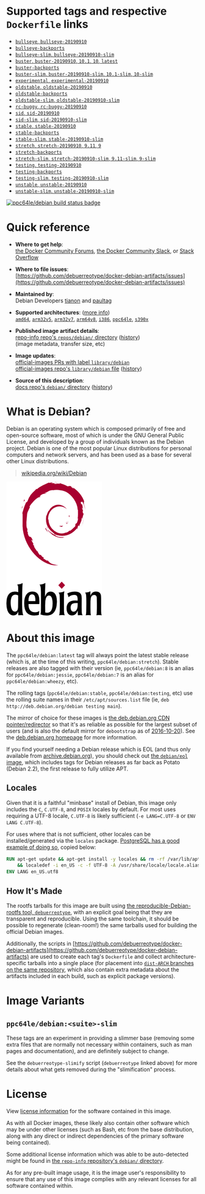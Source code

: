 <!--

********************************************************************************

WARNING:

    DO NOT EDIT "debian/README.md"

    IT IS AUTO-GENERATED

    (from the other files in "debian/" combined with a set of templates)

********************************************************************************

-->

# Supported tags and respective `Dockerfile` links

-	[`bullseye`, `bullseye-20190910`](https://github.com/debuerreotype/docker-debian-artifacts/blob/b60e32d92d355916e301dfe05528275f11ec9b9e/bullseye/Dockerfile)
-	[`bullseye-backports`](https://github.com/debuerreotype/docker-debian-artifacts/blob/b60e32d92d355916e301dfe05528275f11ec9b9e/bullseye/backports/Dockerfile)
-	[`bullseye-slim`, `bullseye-20190910-slim`](https://github.com/debuerreotype/docker-debian-artifacts/blob/b60e32d92d355916e301dfe05528275f11ec9b9e/bullseye/slim/Dockerfile)
-	[`buster`, `buster-20190910`, `10.1`, `10`, `latest`](https://github.com/debuerreotype/docker-debian-artifacts/blob/b60e32d92d355916e301dfe05528275f11ec9b9e/buster/Dockerfile)
-	[`buster-backports`](https://github.com/debuerreotype/docker-debian-artifacts/blob/b60e32d92d355916e301dfe05528275f11ec9b9e/buster/backports/Dockerfile)
-	[`buster-slim`, `buster-20190910-slim`, `10.1-slim`, `10-slim`](https://github.com/debuerreotype/docker-debian-artifacts/blob/b60e32d92d355916e301dfe05528275f11ec9b9e/buster/slim/Dockerfile)
-	[`experimental`, `experimental-20190910`](https://github.com/debuerreotype/docker-debian-artifacts/blob/b60e32d92d355916e301dfe05528275f11ec9b9e/experimental/Dockerfile)
-	[`oldstable`, `oldstable-20190910`](https://github.com/debuerreotype/docker-debian-artifacts/blob/b60e32d92d355916e301dfe05528275f11ec9b9e/oldstable/Dockerfile)
-	[`oldstable-backports`](https://github.com/debuerreotype/docker-debian-artifacts/blob/b60e32d92d355916e301dfe05528275f11ec9b9e/oldstable/backports/Dockerfile)
-	[`oldstable-slim`, `oldstable-20190910-slim`](https://github.com/debuerreotype/docker-debian-artifacts/blob/b60e32d92d355916e301dfe05528275f11ec9b9e/oldstable/slim/Dockerfile)
-	[`rc-buggy`, `rc-buggy-20190910`](https://github.com/debuerreotype/docker-debian-artifacts/blob/b60e32d92d355916e301dfe05528275f11ec9b9e/rc-buggy/Dockerfile)
-	[`sid`, `sid-20190910`](https://github.com/debuerreotype/docker-debian-artifacts/blob/b60e32d92d355916e301dfe05528275f11ec9b9e/sid/Dockerfile)
-	[`sid-slim`, `sid-20190910-slim`](https://github.com/debuerreotype/docker-debian-artifacts/blob/b60e32d92d355916e301dfe05528275f11ec9b9e/sid/slim/Dockerfile)
-	[`stable`, `stable-20190910`](https://github.com/debuerreotype/docker-debian-artifacts/blob/b60e32d92d355916e301dfe05528275f11ec9b9e/stable/Dockerfile)
-	[`stable-backports`](https://github.com/debuerreotype/docker-debian-artifacts/blob/b60e32d92d355916e301dfe05528275f11ec9b9e/stable/backports/Dockerfile)
-	[`stable-slim`, `stable-20190910-slim`](https://github.com/debuerreotype/docker-debian-artifacts/blob/b60e32d92d355916e301dfe05528275f11ec9b9e/stable/slim/Dockerfile)
-	[`stretch`, `stretch-20190910`, `9.11`, `9`](https://github.com/debuerreotype/docker-debian-artifacts/blob/b60e32d92d355916e301dfe05528275f11ec9b9e/stretch/Dockerfile)
-	[`stretch-backports`](https://github.com/debuerreotype/docker-debian-artifacts/blob/b60e32d92d355916e301dfe05528275f11ec9b9e/stretch/backports/Dockerfile)
-	[`stretch-slim`, `stretch-20190910-slim`, `9.11-slim`, `9-slim`](https://github.com/debuerreotype/docker-debian-artifacts/blob/b60e32d92d355916e301dfe05528275f11ec9b9e/stretch/slim/Dockerfile)
-	[`testing`, `testing-20190910`](https://github.com/debuerreotype/docker-debian-artifacts/blob/b60e32d92d355916e301dfe05528275f11ec9b9e/testing/Dockerfile)
-	[`testing-backports`](https://github.com/debuerreotype/docker-debian-artifacts/blob/b60e32d92d355916e301dfe05528275f11ec9b9e/testing/backports/Dockerfile)
-	[`testing-slim`, `testing-20190910-slim`](https://github.com/debuerreotype/docker-debian-artifacts/blob/b60e32d92d355916e301dfe05528275f11ec9b9e/testing/slim/Dockerfile)
-	[`unstable`, `unstable-20190910`](https://github.com/debuerreotype/docker-debian-artifacts/blob/b60e32d92d355916e301dfe05528275f11ec9b9e/unstable/Dockerfile)
-	[`unstable-slim`, `unstable-20190910-slim`](https://github.com/debuerreotype/docker-debian-artifacts/blob/b60e32d92d355916e301dfe05528275f11ec9b9e/unstable/slim/Dockerfile)

[![ppc64le/debian build status badge](https://img.shields.io/jenkins/s/https/doi-janky.infosiftr.net/job/multiarch/job/ppc64le/job/debian.svg?label=ppc64le/debian%20%20build%20job)](https://doi-janky.infosiftr.net/job/multiarch/job/ppc64le/job/debian/)

# Quick reference

-	**Where to get help**:  
	[the Docker Community Forums](https://forums.docker.com/), [the Docker Community Slack](https://blog.docker.com/2016/11/introducing-docker-community-directory-docker-community-slack/), or [Stack Overflow](https://stackoverflow.com/search?tab=newest&q=docker)

-	**Where to file issues**:  
	[https://github.com/debuerreotype/docker-debian-artifacts/issues](https://github.com/debuerreotype/docker-debian-artifacts/issues)

-	**Maintained by**:  
	Debian Developers [tianon](https://qa.debian.org/developer.php?login=tianon) and [paultag](https://qa.debian.org/developer.php?login=paultag)

-	**Supported architectures**: ([more info](https://github.com/docker-library/official-images#architectures-other-than-amd64))  
	[`amd64`](https://hub.docker.com/r/amd64/debian/), [`arm32v5`](https://hub.docker.com/r/arm32v5/debian/), [`arm32v7`](https://hub.docker.com/r/arm32v7/debian/), [`arm64v8`](https://hub.docker.com/r/arm64v8/debian/), [`i386`](https://hub.docker.com/r/i386/debian/), [`ppc64le`](https://hub.docker.com/r/ppc64le/debian/), [`s390x`](https://hub.docker.com/r/s390x/debian/)

-	**Published image artifact details**:  
	[repo-info repo's `repos/debian/` directory](https://github.com/docker-library/repo-info/blob/master/repos/debian) ([history](https://github.com/docker-library/repo-info/commits/master/repos/debian))  
	(image metadata, transfer size, etc)

-	**Image updates**:  
	[official-images PRs with label `library/debian`](https://github.com/docker-library/official-images/pulls?q=label%3Alibrary%2Fdebian)  
	[official-images repo's `library/debian` file](https://github.com/docker-library/official-images/blob/master/library/debian) ([history](https://github.com/docker-library/official-images/commits/master/library/debian))

-	**Source of this description**:  
	[docs repo's `debian/` directory](https://github.com/docker-library/docs/tree/master/debian) ([history](https://github.com/docker-library/docs/commits/master/debian))

# What is Debian?

Debian is an operating system which is composed primarily of free and open-source software, most of which is under the GNU General Public License, and developed by a group of individuals known as the Debian project. Debian is one of the most popular Linux distributions for personal computers and network servers, and has been used as a base for several other Linux distributions.

> [wikipedia.org/wiki/Debian](https://en.wikipedia.org/wiki/Debian)

![logo](https://raw.githubusercontent.com/docker-library/docs/b449be7df57e9ed9086bb5821bfb5d6cdc5d67a4/debian/logo.png)

# About this image

The `ppc64le/debian:latest` tag will always point the latest stable release (which is, at the time of this writing, `ppc64le/debian:stretch`). Stable releases are also tagged with their version (ie, `ppc64le/debian:8` is an alias for `ppc64le/debian:jessie`, `ppc64le/debian:7` is an alias for `ppc64le/debian:wheezy`, etc).

The rolling tags (`ppc64le/debian:stable`, `ppc64le/debian:testing`, etc) use the rolling suite names in their `/etc/apt/sources.list` file (ie, `deb http://deb.debian.org/debian testing main`).

The mirror of choice for these images is [the deb.debian.org CDN pointer/redirector](https://deb.debian.org) so that it's as reliable as possible for the largest subset of users (and is also the default mirror for `debootstrap` as of [2016-10-20](https://anonscm.debian.org/cgit/d-i/debootstrap.git/commit/?id=9e8bc60ad1ccf3a25ce7890526b70059f3e770de)). See the [deb.debian.org homepage](https://deb.debian.org) for more information.

If you find yourself needing a Debian release which is EOL (and thus only available from [archive.debian.org](http://archive.debian.org)), you should check out [the `debian/eol` image](https://hub.docker.com/r/debian/eol/), which includes tags for Debian releases as far back as Potato (Debian 2.2), the first release to fully utilize APT.

## Locales

Given that it is a faithful "minbase" install of Debian, this image only includes the `C`, `C.UTF-8`, and `POSIX` locales by default. For most uses requiring a UTF-8 locale, `C.UTF-8` is likely sufficient (`-e LANG=C.UTF-8` or `ENV LANG C.UTF-8`).

For uses where that is not sufficient, other locales can be installed/generated via the `locales` package. [PostgreSQL has a good example of doing so](https://github.com/docker-library/postgres/blob/69bc540ecfffecce72d49fa7e4a46680350037f9/9.6/Dockerfile#L21-L24), copied below:

```dockerfile
RUN apt-get update && apt-get install -y locales && rm -rf /var/lib/apt/lists/* \
	&& localedef -i en_US -c -f UTF-8 -A /usr/share/locale/locale.alias en_US.UTF-8
ENV LANG en_US.utf8
```

## How It's Made

The rootfs tarballs for this image are built using [the reproducible-Debian-rootfs tool, `debuerreotype`](https://github.com/debuerreotype/debuerreotype), with an explicit goal being that they are transparent and reproducible. Using the same toolchain, it should be possible to regenerate (clean-room!) the same tarballs used for building the official Debian images.

Additionally, the scripts in [https://github.com/debuerreotype/docker-debian-artifacts](https://github.com/debuerreotype/docker-debian-artifacts) are used to create each tag's `Dockerfile` and collect architecture-specific tarballs into a single place (for placement into [`dist-ARCH` branches on the same repository](https://github.com/debuerreotype/docker-debian-artifacts/branches), which also contain extra metadata about the artifacts included in each build, such as explicit package versions).

# Image Variants

## `ppc64le/debian:<suite>-slim`

These tags are an experiment in providing a slimmer base (removing some extra files that are normally not necessary within containers, such as man pages and documentation), and are definitely subject to change.

See the `debuerreotype-slimify` script (`debuerreotype` linked above) for more details about what gets removed during the "slimification" process.

# License

View [license information](https://www.debian.org/social_contract#guidelines) for the software contained in this image.

As with all Docker images, these likely also contain other software which may be under other licenses (such as Bash, etc from the base distribution, along with any direct or indirect dependencies of the primary software being contained).

Some additional license information which was able to be auto-detected might be found in [the `repo-info` repository's `debian/` directory](https://github.com/docker-library/repo-info/tree/master/repos/debian).

As for any pre-built image usage, it is the image user's responsibility to ensure that any use of this image complies with any relevant licenses for all software contained within.
